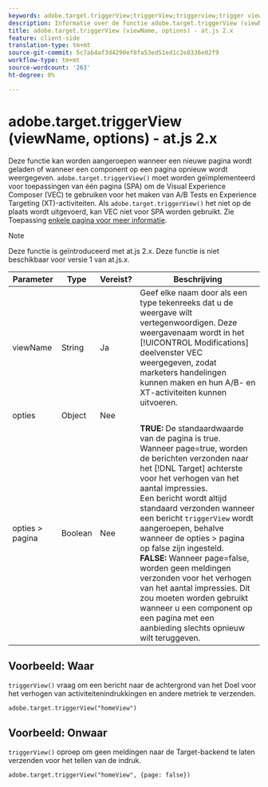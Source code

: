 ```yaml
---
keywords: adobe.target.triggerView;triggerView;triggerview;trigger view;at.js;functions;function;viewName;viewname;view name
description: Informatie over de functie adobe.target.triggerView (viewName, options) voor de JavaScript-bibliotheek van Adobe Target at.js.
title: adobe.target.triggerView (viewName, options) - at.js 2.x
feature: client-side
translation-type: tm+mt
source-git-commit: 5c7ab4af3d4290ef8fa53ed51ed1c2e8336e02f9
workflow-type: tm+mt
source-wordcount: '263'
ht-degree: 0%

---
```



# adobe.target.triggerView (viewName, options) - at.js 2.x

Deze functie kan worden aangeroepen wanneer een nieuwe pagina wordt geladen of wanneer een component op een pagina opnieuw wordt weergegeven. `adobe.target.triggerView()` moet worden geïmplementeerd voor toepassingen van één pagina (SPA) om de Visual Experience Composer (VEC) te gebruiken voor het maken van A/B Tests en Experience Targeting (XT)-activiteiten. Als `adobe.target.triggerView()` het niet op de plaats wordt uitgevoerd, kan VEC niet voor SPA worden gebruikt. Zie Toepassing [enkele pagina voor meer informatie](/help/c-implementing-target/c-implementing-target-for-client-side-web/how-to-deployatjs/target-atjs-single-page-application.md).

>[!NOTE]
>
>Deze functie is geïntroduceerd met at.js 2.x. Deze functie is niet beschikbaar voor versie 1 van at.js.*x*.

| Parameter | Type | Vereist? | Beschrijving |
| --- | --- | --- | --- |
| viewName | String | Ja | Geef elke naam door als een type tekenreeks dat u de weergave wilt vertegenwoordigen. Deze weergavenaam wordt in het [!UICONTROL Modifications] deelvenster VEC weergegeven, zodat marketers handelingen kunnen maken en hun A/B- en XT-activiteiten kunnen uitvoeren. |
| opties | Object | Nee |  |
| opties > pagina | Boolean | Nee | **TRUE:** De standaardwaarde van de pagina is true. Wanneer page=true, worden de berichten verzonden naar het [!DNL Target] achterste voor het verhogen van het aantal impressies.<br>Een bericht wordt altijd standaard verzonden wanneer een bericht `triggerView` wordt aangeroepen, behalve wanneer de opties > pagina op false zijn ingesteld.<br>**FALSE:** Wanneer page=false, worden geen meldingen verzonden voor het verhogen van het aantal impressies. Dit zou moeten worden gebruikt wanneer u een component op een pagina met een aanbieding slechts opnieuw wilt teruggeven. |

## Voorbeeld: Waar

`triggerView()` vraag om een bericht naar de achtergrond van het Doel voor het verhogen van activiteitenindrukkingen en andere metriek te verzenden.

```
adobe.target.triggerView("homeView")
```

## Voorbeeld: Onwaar

`triggerView()` oproep om geen meldingen naar de Target-backend te laten verzenden voor het tellen van de indruk.

```
adobe.target.triggerView("homeView", {page: false})
```
